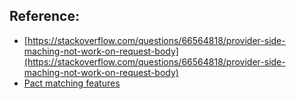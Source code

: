 ## Reference:
- [https://stackoverflow.com/questions/66564818/provider-side-maching-not-work-on-request-body](https://stackoverflow.com/questions/66564818/provider-side-maching-not-work-on-request-body)
- [Pact matching features](https://docs.pact.io/getting_started/matching)